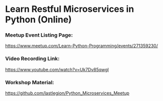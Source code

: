 # Learn Restful Microservices in Python (Online)

### Meetup Event Listing Page:
https://www.meetup.com/Learn-Python-Programming/events/271359230/

### Video Recording Link:
https://www.youtube.com/watch?v=Uk7Dv85qwgI

### Workshop Material:
https://github.com/lastlegion/Python_Microservices_Meetup
